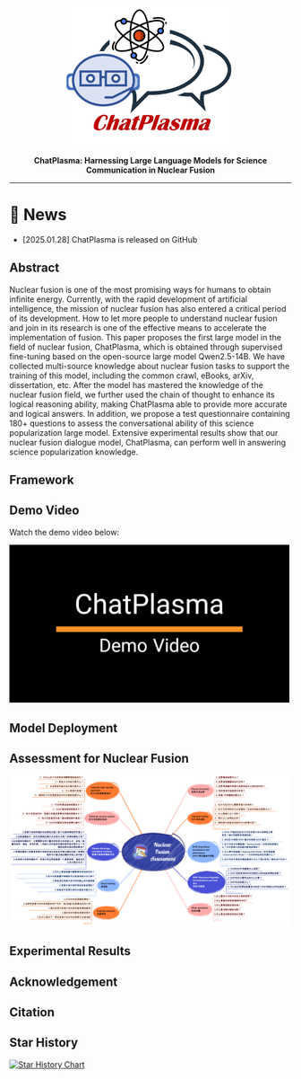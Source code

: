 <div align="center">

<img src="https://github.com/Event-AHU/ChatPlasma/blob/main/NFlogo.jpg" width="300">

**ChatPlasma: Harnessing Large Language Models for Science Communication in Nuclear Fusion** 

------

</div>



# :dart: News 

* [2025.01.28] ChatPlasma is released on GitHub 


## Abstract 
Nuclear fusion is one of the most promising ways for humans to obtain infinite energy. Currently, with the rapid development of artificial intelligence, the mission of nuclear fusion has also entered a critical period of its development. How to let more people to understand nuclear fusion and join in its research is one of the effective means to accelerate the implementation of fusion. This paper proposes the first large model in the field of nuclear fusion, ChatPlasma, which is obtained through supervised fine-tuning based on the open-source large model Qwen2.5-14B. We have collected multi-source knowledge about nuclear fusion tasks to support the training of this model, including the common crawl, eBooks, arXiv, dissertation, etc. After the model has mastered the knowledge of the nuclear fusion field, we further used the chain of thought to enhance its logical reasoning ability, making ChatPlasma able to provide more accurate and logical answers. In addition, we propose a test questionnaire containing 180+ questions to assess the conversational ability of this science popularization large model. Extensive experimental results show that our nuclear fusion dialogue model, ChatPlasma, can perform well in answering science popularization knowledge. 


## Framework 



## Demo Video 
Watch the demo video below:

<a href="https://youtu.be/0qq118cgzXk?si=2FphVeT2onN19QkL">
  <img src="https://github.com/Event-AHU/ChatPlasma/blob/main/ChatPlasma_Demo_1080P.firstIMG.jpg" alt="Watch the video" width="500">
</a>

## Model Deployment 



## Assessment for Nuclear Fusion 
<img src="https://github.com/Event-AHU/ChatPlasma/blob/main/figures/NFAssessment.jpg" alt="Watch the video" width="500">


## Experimental Results 



## Acknowledgement 



## Citation 


## Star History
<a href="https://star-history.com/#Event-AHU/ChatPlasma&Date">
 <picture>
   <source media="(prefers-color-scheme: dark)" srcset="https://api.star-history.com/svg?repos=Event-AHU/ChatPlasma&type=Date&theme=dark" />
   <source media="(prefers-color-scheme: light)" srcset="https://api.star-history.com/svg?repos=Event-AHU/ChatPlasma&type=Date" />
   <img alt="Star History Chart" src="https://api.star-history.com/svg?repos=Event-AHU/ChatPlasma&type=Date" />
 </picture>
</a>

